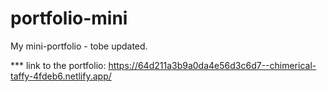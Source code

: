 # portfolio-mini
My mini-portfolio -  tobe updated.


***  link to the portfolio: https://64d211a3b9a0da4e56d3c6d7--chimerical-taffy-4fdeb6.netlify.app/
